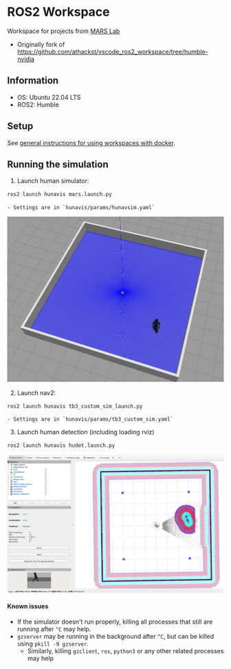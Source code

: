 # ROS2 Workspace
Workspace for projects from [MARS Lab](https://sfumars.com/)
- Originally fork of https://github.com/athackst/vscode_ros2_workspace/tree/humble-nvidia

## Information
- OS: Ubuntu 22.04 LTS 
- ROS2: Humble

## Setup
See [general instructions for using workspaces with docker](https://github.com/SFU-MARS/ros2_tutorial/wiki/Building-and-using-the-dev-container).

## Running the simulation
1. Launch human simulator: 

```bash
ros2 launch hunavis mars.launch.py
```
    - Settings are in `hunavis/params/hunavsim.yaml`

![Human and robot in an empty room](images/human_robot_gazebo.png)

2. Launch nav2: 

```bash
ros2 launch hunavis tb3_custom_sim_launch.py
```

    - Settings are in `hunavis/params/tb3_custom_sim.yaml`

3. Launch human detection (including loading rviz)

```bash
ros2 launch hunavis hudet.launch.py
```

![Rviz display](images/human_robot_rviz.png)

#### Known issues
- If the simulator doesn't run properly, killing all processes that still are running after `^C` may help. 
- `gzserver` may be running in the background after `^C`, but can be killed using `pkill -9 gzserver`.
  - Similarly, killing `gzclient`, `ros`, `python3` or any other related processes may help
